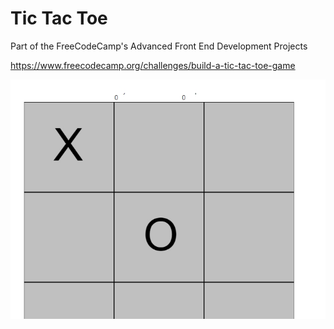 # Tic Tac Toe

Part of the FreeCodeCamp's Advanced Front End Development Projects

https://www.freecodecamp.org/challenges/build-a-tic-tac-toe-game

![TicTacToe](https://github.com/TomerPacific/CodePenProjects/blob/master/TicTacToe/TicTacToe.jpg?raw=true)
